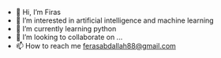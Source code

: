 - 👋 Hi, I’m Firas
- 👀 I’m interested in artificial intelligence and machine learning
- 🌱 I’m currently learning python
- 💞️ I’m looking to collaborate on ...
- 📫 How to reach me ferasabdallah88@gmail.com

<!---
Firas24/Firas24 is a ✨ special ✨ repository because its `README.md` (this file) appears on your GitHub profile.
You can click the Preview link to take a look at your changes.
--->
